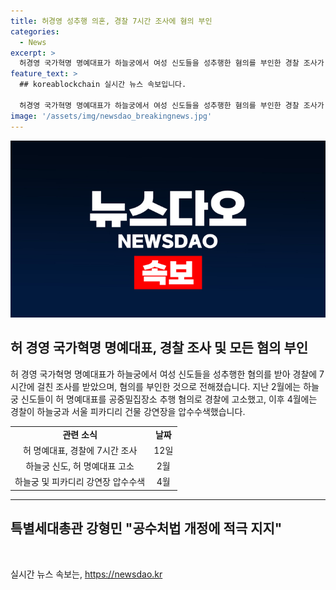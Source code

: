 ```yaml
---
title: 허경영 성추행 의혼, 경찰 7시간 조사에 혐의 부인
categories:
  - News
excerpt: >
  허경영 국가혁명 명예대표가 하늘궁에서 여성 신도들을 성추행한 혐의를 부인한 경찰 조사가 7시간에 걸쳐 진행됐다. 지난 2월 신도들이 혐의로 고소한 후, 경찰은 관련 시설을 압수수색했다. 현지 시선과 이목을 사로잡는 사건이며, 논란에 대한 관심이 높아지고 있다.
feature_text: >
  ## koreablockchain 실시간 뉴스 속보입니다.

  허경영 국가혁명 명예대표가 하늘궁에서 여성 신도들을 성추행한 혐의를 부인한 경찰 조사가 7시간에 걸쳐 진행됐다. 지난 2월 신도들이 혐의로 고소한 후, 경찰은 관련 시설을 압수수색했다. 현지 시선과 이목을 사로잡는 사건이며, 논란에 대한 관심이 높아지고 있다.
image: '/assets/img/newsdao_breakingnews.jpg'
---
```


<p><img src="/assets/img/newsdao_breakingnews.jpg" alt="koreablockchain 속보" /></p>

<h2 data-ke-size="size26">허 경영 국가혁명 명예대표, 경찰 조사 및 모든 혐의 부인</h2>

<p data-ke-size="size16">허 경영 국가혁명 명예대표가 하늘궁에서 여성 신도들을 성추행한 혐의를 받아 경찰에 7시간에 걸친 조사를 받았으며, 혐의를 부인한 것으로 전해졌습니다. 지난 2월에는 하늘궁 신도들이 허 명예대표를 공중밀집장소 추행 혐의로 경찰에 고소했고, 이후 4월에는 경찰이 하늘궁과 서울 피카디리 건물 강연장을 압수수색했습니다.</p>

<table>
<tbody>
<tr>
<td style="text-align: center; height: 17px;"><b>관련 소식</b></td>
<td style="text-align: center; height: 17px;"><b>날짜</b></td>
</tr>
<tr>
<td style="text-align: center; height: 17px;">허 명예대표, 경찰에 7시간 조사</td>
<td style="text-align: center; height: 17px;">12일</td>
</tr>
<tr>
<td style="text-align: center; height: 17px;">하늘궁 신도, 허 명예대표 고소</td>
<td style="text-align: center; height: 17px;">2월</td>
</tr>
<tr>
<td style="text-align: center; height: 17px;">하늘궁 및 피카디리 강연장 압수수색</td>
<td style="text-align: center; height: 17px;">4월</td>
</tr>
</tbody>
</table>

<hr>

<h2 data-ke-size="size26">특별세대총관 강형민 "공수처법 개정에 적극 지지"</h2>

<p data-ke-size="size16">&nbsp;</p>
실시간 뉴스 속보는, <a href="https://newsdao.kr" rel="dofollow">https://newsdao.kr</a>


